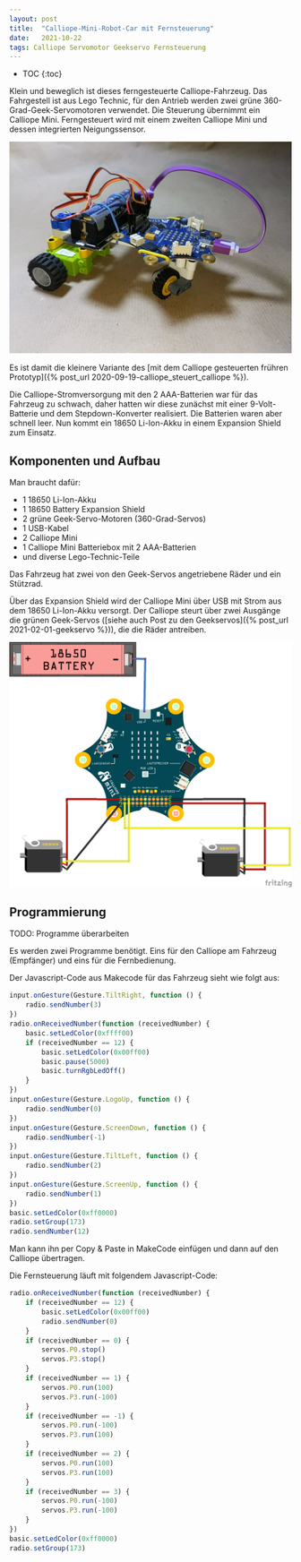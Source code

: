 ```yaml
---
layout: post
title:  "Calliope-Mini-Robot-Car mit Fernsteuerung"
date:   2021-10-22 
tags: Calliope Servomotor Geekservo Fernsteuerung 
---
```


* TOC
{:toc}

Klein und beweglich ist dieses ferngesteuerte Calliope-Fahrzeug. Das Fahrgestell ist aus Lego Technic, für den Antrieb werden zwei grüne 360-Grad-Geek-Servomotoren verwendet. Die Steuerung übernimmt ein Calliope Mini. Ferngesteuert wird mit einem zweiten Calliope Mini und dessen integrierten Neigungssensor. 

![Callipe Minicar](/images/foto_calliope_minicar.jpg)

Es ist damit die kleinere Variante des [mit dem Calliope gesteuerten frühren Prototyp]({% post_url 2020-09-19-calliope_steuert_calliope %}).

Die Calliope-Stromversorgung mit den 2 AAA-Batterien war für das Fahrzeug zu schwach, daher hatten wir diese zunächst mit einer 9-Volt-Batterie und dem Stepdown-Konverter realisiert. Die Batterien waren aber schnell leer. Nun kommt ein 18650 Li-Ion-Akku in einem Expansion Shield zum Einsatz.

## Komponenten und Aufbau

Man braucht dafür:
* 1 18650 Li-Ion-Akku
* 1 18650 Battery Expansion Shield
* 2 grüne Geek-Servo-Motoren (360-Grad-Servos)
* 1 USB-Kabel
* 2 Calliope Mini
* 1 Calliope Mini Batteriebox mit 2 AAA-Batterien
* und diverse Lego-Technic-Teile

Das Fahrzeug hat zwei von den Geek-Servos angetriebene Räder und ein Stützrad.

Über das Expansion Shield wird der Calliope Mini über USB mit Strom aus dem 18650 Li-Ion-Akku versorgt.
Der Calliope steurt über zwei Ausgänge die grünen Geek-Servos ([siehe auch Post zu den Geekservos]({% post_url 2021-02-01-geekservo %})), die die Räder antreiben.

![Schaltplan Mini-Robot-Car](/images/fritzing_calliope_minicar2.png)


## Programmierung

TODO: Programme überarbeiten

Es werden zwei Programme benötigt. Eins für den Calliope am Fahrzeug (Empfänger) und eins für die Fernbedienung.




Der Javascript-Code aus Makecode für das Fahrzeug sieht wie folgt aus:

```javascript
input.onGesture(Gesture.TiltRight, function () {
    radio.sendNumber(3)
})
radio.onReceivedNumber(function (receivedNumber) {
    basic.setLedColor(0xffff00)
    if (receivedNumber == 12) {
        basic.setLedColor(0x00ff00)
        basic.pause(5000)
        basic.turnRgbLedOff()
    }
})
input.onGesture(Gesture.LogoUp, function () {
    radio.sendNumber(0)
})
input.onGesture(Gesture.ScreenDown, function () {
    radio.sendNumber(-1)
})
input.onGesture(Gesture.TiltLeft, function () {
    radio.sendNumber(2)
})
input.onGesture(Gesture.ScreenUp, function () {
    radio.sendNumber(1)
})
basic.setLedColor(0xff0000)
radio.setGroup(173)
radio.sendNumber(12)
```


Man kann ihn per Copy & Paste in MakeCode einfügen und dann auf den Calliope übertragen.

Die Fernsteuerung läuft mit folgendem Javascript-Code:

```javascript
radio.onReceivedNumber(function (receivedNumber) {
    if (receivedNumber == 12) {
        basic.setLedColor(0x00ff00)
        radio.sendNumber(0)
    }
    if (receivedNumber == 0) {
        servos.P0.stop()
        servos.P3.stop()
    }
    if (receivedNumber == 1) {
        servos.P0.run(100)
        servos.P3.run(-100)
    }
    if (receivedNumber == -1) {
        servos.P0.run(-100)
        servos.P3.run(100)
    }
    if (receivedNumber == 2) {
        servos.P0.run(100)
        servos.P3.run(100)
    }
    if (receivedNumber == 3) {
        servos.P0.run(-100)
        servos.P3.run(-100)
    }
})
basic.setLedColor(0xff0000)
radio.setGroup(173)
```

